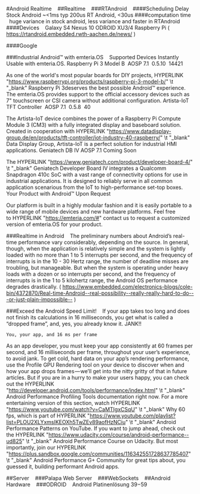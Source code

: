 
#Android Realtime   
##Realtime   
###RTAndroid   
####Scheduling Delay   
Stock Android ~<1ms typ 200us
RT Android, <30us
####computation time   
huge variance in stock android, 
less variance and faster in RTAndroid
####Devices   
    Galaxy S4
    Nexus 10
    ODROID XU3/4
    Raspberry Pi
( https://rtandroid.embedded.rwth-aachen.de/news/ )

####Google   

###Industrial Android™ with emteria.OS   
	Supported Devices
	Instantly Usable with emteria.OS.
	Raspberry Pi 3 Model B
	 AOSP 7.1  0.5.10  14421

As one of the world's most popular boards for DIY projects, HYPERLINK "https://www.raspberrypi.org/products/raspberry-pi-3-model-b/" \t "_blank" Raspberry Pi 3deserves the best possible Android™ experience. The emteria.OS provides support to the official accessory devices such as 7" touchscreen or CSI camera without additional configuration.
	Artista-IoT TFT Controller
	 AOSP 7.1  0.5.8  40

The Artista-IoT device combines the power of a Raspberry Pi Compute Module 3 (CM3) with a fully integrated display and baseboard solution. Created in cooperation with HYPERLINK "https://www.datadisplay-group.de/en/products/tft-controller/iot-industry-40-raspberry/" \t "_blank" Data Display Group, Artista-IoT is a perfect solution for industrial HMI applications.
	Geniatech DB IV
	AOSP 7.1 Coming Soon

The HYPERLINK "https://www.geniatech.com/product/developer-board-4/" \t "_blank" Geniatech Developer Board IV integrates a Qualcomm Snapdragon 410c SoC with a vast range of connectivity options for use in industrial applications. It is designed to reliably serve in all common application scenarious from the IoT to high-performance set-top boxes.
	Your Product with Android™
	Upon Request

Our platform is built in a highly modular fashion and it is easily portable to a wide range of mobile devices and new hardware platforms. Feel free to HYPERLINK "https://emteria.com/#" contact us to request a customized version of emteria.OS for your product.

###Realtime in Android   
The preliminary numbers about Android’s real-time performance vary considerably, depending on the source. In general, though, when the application is relatively simple and the system is lightly loaded with no more than 1 to 5 interrupts per second, and the frequency of interrupts is in the 10 - 30 Hertz range, the number of deadline misses are troubling, but manageable. But when the system is operating under heavy loads with a dozen or so interrupts per second, and the frequency of interrupts is in the 1 to 5 kilohertz range, the Android OS performance degrades drastically.
( https://www.embedded.com/electronics-blogs/cole-bin/4372870/Real-time-Android--real-possibility--really-really-hard-to-do---or-just-plain-impossible-- )

###Exceed the Android Speed Limit!   
If your app takes too long and does not finish its calculations in 16 milliseconds, you get what is called a “dropped frame”, and, yes, you already know it. JANK!!

	You, your app, and 16 ms per frame
As an app developer, you must keep your app consistently at 60 frames per second, and 16 milliseconds per frame, throughout your user’s experience, to avoid jank.
To get cold, hard data on your app’s rendering performance, use the Profile GPU Rendering tool on your device to discover when and how your app drops frames — we’ll get into the nitty gritty of that in future articles. But if you are in a hurry to make your users happy, you can check out the HYPERLINK "http://developer.android.com/tools/performance/index.html" \t "_blank" Android Performance Profiling Tools documentation right now.
For a more entertaining version of this section, watch HYPERLINK "https://www.youtube.com/watch?v=CaMTIgxCSqU" \t "_blank" Why 60 fps, which is part of HYPERLINK "https://www.youtube.com/playlist?list=PLOU2XLYxmsIKEOXh5TwZEv89aofHzNCiu" \t "_blank" Android Performance Patterns on YouTube. If you want to jump ahead, check out the HYPERLINK "https://www.udacity.com/course/android-performance--ud825" \t "_blank" Android Performance Course on Udacity. But most importantly, join our HYPERLINK "https://plus.sandbox.google.com/communities/116342551728637785407" \t "_blank" Android Performance G+ Community for great tips about, you guessed it, building performant Android apps.

##Server   
###Palapa Web Server   
###WebSockets   
##Android Hardware   
###ODROID   
Android Platinenlösung 39$-59$